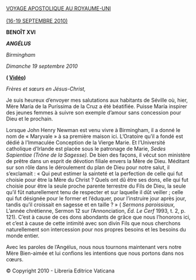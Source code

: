 [VOYAGE APOSTOLIQUE AU ROYAUME-UNI \
\
(16-19 SEPTEMBRE 2010)](http://w2.vatican.va/content/benedict-xvi/fr/travels/2010/outside/documents/regno-unito.html)

**BENOÎT XVI**

***ANGÉLUS***

*Birmingham*

*Dimanche 19 septembre 2010*

**( [Vidéo](https://www.youtube.com/watch?v=FS5haEfo0L0&ab_channel=VaticanNews))**

*Frères et sœurs en Jésus-Christ,*

Je suis heureux d’envoyer mes salutations aux habitants de Séville où, hier, Mère María de la Puríssima de la Cruz a été béatifiée. Puisse María inspirer des jeunes femmes à suivre son exemple d’amour sans concession pour Dieu et le prochain.

Lorsque John Henry Newman est venu vivre à Birmingham, il a donné le nom de « Maryvale » à sa première maison ici. L’Oratoire qu’il a fondé est dédié à l’Immaculée Conception de la Vierge Marie. Et l’Université catholique d’Irlande est placée sous le patronage de Marie, *Sedes Sapientiae (Trône de la Sagesse).* De bien des façons, il vécut son ministère de prêtre dans un esprit de dévotion filiale envers la Mère de Dieu. Méditant sur son rôle dans le déroulement du plan de Dieu pour notre salut, il s’exclamait : « Qui peut estimer la sainteté et la perfection de celle qui fut choisie pour être la Mère du Christ ? Quels ont dû être ses dons, elle qui fut choisie pour être la seule proche parente terrestre du Fils de Dieu, la seule qu’il fût naturellement tenu de respecter et sur laquelle il dût veiller ; celle qui fut désignée pour le former et l’éduquer, pour l’instruire jour après jour, tandis qu’il croissait en sagesse et en taille ? » ( *Sermons paroissiaux,* L’année chrétienne, Sermon 12 sur l’Annonciation, *Éd. Le Cerf* 1993, t. 2, p. 121). C’est à cause de ces dons abondants de grâce que nous l’honorons ici, et c’est à cause de cette intimité avec son divin Fils que nous cherchons naturellement son intercession pour nos propres besoins et les besoins du monde entier.

Avec les paroles de l’Angélus, nous nous tournons maintenant vers notre Mère Bien-aimée et lui confions les intentions que nous portons dans nos cœurs.

© Copyright 2010 - Libreria Editrice Vaticana